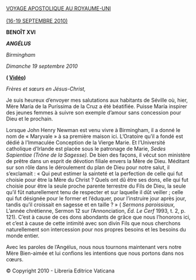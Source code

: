 [VOYAGE APOSTOLIQUE AU ROYAUME-UNI \
\
(16-19 SEPTEMBRE 2010)](http://w2.vatican.va/content/benedict-xvi/fr/travels/2010/outside/documents/regno-unito.html)

**BENOÎT XVI**

***ANGÉLUS***

*Birmingham*

*Dimanche 19 septembre 2010*

**( [Vidéo](https://www.youtube.com/watch?v=FS5haEfo0L0&ab_channel=VaticanNews))**

*Frères et sœurs en Jésus-Christ,*

Je suis heureux d’envoyer mes salutations aux habitants de Séville où, hier, Mère María de la Puríssima de la Cruz a été béatifiée. Puisse María inspirer des jeunes femmes à suivre son exemple d’amour sans concession pour Dieu et le prochain.

Lorsque John Henry Newman est venu vivre à Birmingham, il a donné le nom de « Maryvale » à sa première maison ici. L’Oratoire qu’il a fondé est dédié à l’Immaculée Conception de la Vierge Marie. Et l’Université catholique d’Irlande est placée sous le patronage de Marie, *Sedes Sapientiae (Trône de la Sagesse).* De bien des façons, il vécut son ministère de prêtre dans un esprit de dévotion filiale envers la Mère de Dieu. Méditant sur son rôle dans le déroulement du plan de Dieu pour notre salut, il s’exclamait : « Qui peut estimer la sainteté et la perfection de celle qui fut choisie pour être la Mère du Christ ? Quels ont dû être ses dons, elle qui fut choisie pour être la seule proche parente terrestre du Fils de Dieu, la seule qu’il fût naturellement tenu de respecter et sur laquelle il dût veiller ; celle qui fut désignée pour le former et l’éduquer, pour l’instruire jour après jour, tandis qu’il croissait en sagesse et en taille ? » ( *Sermons paroissiaux,* L’année chrétienne, Sermon 12 sur l’Annonciation, *Éd. Le Cerf* 1993, t. 2, p. 121). C’est à cause de ces dons abondants de grâce que nous l’honorons ici, et c’est à cause de cette intimité avec son divin Fils que nous cherchons naturellement son intercession pour nos propres besoins et les besoins du monde entier.

Avec les paroles de l’Angélus, nous nous tournons maintenant vers notre Mère Bien-aimée et lui confions les intentions que nous portons dans nos cœurs.

© Copyright 2010 - Libreria Editrice Vaticana